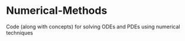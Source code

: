 # Numerical-Methods
Code (along with concepts) for solving ODEs and PDEs using numerical techniques
